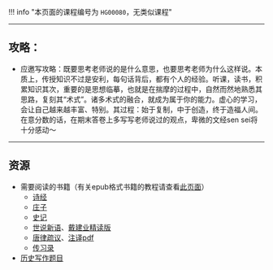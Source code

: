 !!! info "本页面的课程编号为 `HG00080`，无类似课程"

---

## 攻略：
- 应邀写攻略：既要思考老师说的是什么意思，也要思考老师为什么这样说。本质上，传授知识不过是安利，每句话背后，都有个人的经验。听课，读书，积累知识其次，重要的是思想临摹，也就是在揣摩的过程中，自然而然地熟悉其思路，复刻其“术式”。诸多术式的融合，就成为属于你的能力。虚心的学习，会让自己越来越丰富、特别。其过程：始于复制，中于创造，终于造福人间。在意分数的话，在期末答卷上多写写老师说过的观点，卑微的文经sen sei将十分感动～

---

## 资源
- 需要阅读的书籍（有关epub格式书籍的教程请查看[此页面](../../技巧/关于epub文件.md)）  
    - [诗经](https://vercel-chi-kohl.vercel.app/lanzouyunapi.php?data=https://cqu-openlib.lanzout.com/iWl1T1wl23te&redirect=1)  
    - [庄子](https://vercel-chi-kohl.vercel.app/lanzouyunapi.php?data=https://cqu-openlib.lanzout.com/iCVqA1wl231g&redirect=1)  
    - [史记](https://vercel-chi-kohl.vercel.app/lanzouyunapi.php?data=https://cqu-openlib.lanzout.com/iijGP1wl22ed&redirect=1)  
    - [世说新语](https://vercel-chi-kohl.vercel.app/lanzouyunapi.php?data=https://cqu-openlib.lanzout.com/i8JEY1wl20li&redirect=1)、[戴建业精读版](https://vercel-chi-kohl.vercel.app/lanzouyunapi.php?data=https://cqu-openlib.lanzout.com/iGvD41wl23bg&redirect=1)  
    - [唐律疏议](https://vercel-chi-kohl.vercel.app/lanzouyunapi.php?data=https://cqu-openlib.lanzout.com/ii35A1wl22la&redirect=1)、[注译pdf](https://vercel-chi-kohl.vercel.app/lanzouyunapi.php?data=https://cqu-openlib.lanzout.com/iZTEv1wmr7hc&redirect=1)  
    - [传习录](https://vercel-chi-kohl.vercel.app/lanzouyunapi.php?data=https://cqu-openlib.lanzout.com/iB4VM1wl20pc&redirect=1)  
- [历史写作题目](../../杂项/文明经典写作题目/文明经典A历史写作题目.md)